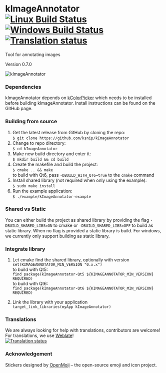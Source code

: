 # kImageAnnotator [![Linux Build Status][github-badge-linux]][github-url-linux] [![Windows Build Status][github-badge-windows]][github-url-windows] [![Translation status][weblate-badge]][weblate-url]
Tool for annotating images

Version 0.7.0

![kImageAnnotator](https://i.imgur.com/4vlPDUn.png "kImageAnnotator")

### Dependencies

kImageAnnotator depends on [kColorPicker](https://github.com/ksnip/kColorPicker) which needs
to be installed before building kImageAnnotator. Install instructions can be found on the GitHub page.

### Building from source

1. Get the latest release from GitHub by cloning the repo:  
    `$ git clone https://github.com/ksnip/kImageAnnotator`
2. Change to repo directory:  
    `$ cd kImageAnnotator`  
3. Make new build directory and enter it:  
    `$ mkdir build && cd build`  
4. Create the makefile and build the project:  
    `$ cmake .. && make`  
   to build with Qt6, pass `-DBUILD_WITH_QT6=true` to the `cmake` command
5. Install shared library (not required when only using the example):  
    `$ sudo make install`
6. Run the example application:  
    `$ ./example/kImageAnnotator-example`

### Shared vs Static

You can either build the project as shared library by providing the flag `-DBUILD_SHARED_LIBS=ON`
to cmake or `-DBUILD_SHARED_LIBS=OFF` to build as static library. When no flag is provided a 
static library is build. For windows, we currently only support building as static library.

### Integrate library

1. Let cmake find the shared library, optionally with version  
    `set(KIMAGEANNOTATOR_MIN_VERSION "0.x.x")`  
    to build with Qt5:  
    `find_package(kImageAnnotator-Qt5 ${KIMAGEANNOTATOR_MIN_VERSION} REQUIRED)`  
    to build with Qt6:  
    `find_package(kImageAnnotator-Qt6 ${KIMAGEANNOTATOR_MIN_VERSION} REQUIRED)`

2. Link the library with your application  
    `target_link_libraries(myApp kImageAnnotator)`  


### Translations
We are always looking for help with translations, contributors are welcome!  
For translations, we use [Weblate](https://hosted.weblate.org/projects/kimageannotator/kimageannotator/)!  
[![Translation status](https://hosted.weblate.org/widgets/kimageannotator/-/kimageannotator/multi-green.svg)](https://hosted.weblate.org/engage/kimageannotator/?utm_source=widget)


### Acknowledgement
Stickers designed by [OpenMoji](https://openmoji.org/) – the open-source emoji and icon project.


[github-badge-linux]:        https://github.com/ksnip/kImageAnnotator/actions/workflows/linux.yml/badge.svg
[github-url-linux]:          https://github.com/ksnip/kImageAnnotator/actions

[github-badge-windows]:        https://github.com/ksnip/kImageAnnotator/actions/workflows/windows.yml/badge.svg
[github-url-windows]:          https://github.com/ksnip/kImageAnnotator/actions

[weblate-badge]:       https://hosted.weblate.org/widgets/kimageannotator/-/kimageannotator/svg-badge.svg
[weblate-url]:         https://hosted.weblate.org/engage/kimageannotator/?utm_source=widget